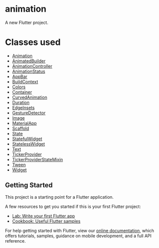 # animation

A new Flutter project.

# Classes used

- [Animation](https://docs.flutter.io/flutter/animation/Animation-class.html)
- [AnimatedBuilder](https://docs.flutter.io/flutter/widgets/AnimatedBuilder-class.html)
- [AnimationController](https://docs.flutter.io/flutter/animation/AnimationController-class.html)
- [AnimationStatus](https://docs.flutter.io/flutter/animation/AnimationStatus-class.html)
- [AppBar](https://docs.flutter.io/flutter/material/AppBar-class.html)
- [BuildContext](https://docs.flutter.io/flutter/widgets/BuildContext-class.html)
- [Colors](https://docs.flutter.io/flutter/material/Colors-class.html)
- [Container](https://docs.flutter.io/flutter/widgets/Container-class.html)
- [CurvedAnimation](https://docs.flutter.io/flutter/animation/CurvedAnimation-class.html)
- [Duration](https://docs.flutter.io/flutter/dart-core/Duration-class.html)
- [EdgeInsets](https://docs.flutter.io/flutter/painting/EdgeInsets-class.html)
- [GestureDetector](https://docs.flutter.io/flutter/widgets/GestureDetector-class.html) 
- [Image](https://docs.flutter.io/flutter/dart-ui/Image-class.html)
- [MaterialApp](https://docs.flutter.io/flutter/material/MaterialApp-class.html)
- [Scaffold](https://docs.flutter.io/flutter/material/Scaffold-class.html)
- [State](https://docs.flutter.io/flutter/widgets/State-class.html)
- [StatefulWidget](https://docs.flutter.io/flutter/widgets/StatefulWidget-class.html)
- [StatelessWidget](https://docs.flutter.io/flutter/widgets/StatelessWidget-class.html)
- [Text](https://docs.flutter.io/flutter/scheduler/TickerProvider-class.html)
- [TickerProvider](https://docs.flutter.io/flutter/scheduler/TickerProvider-class.html)
- [TickerProviderStateMixin](https://docs.flutter.io/flutter/widgets/TickerProviderStateMixin-mixin.html)
- [Tween](https://docs.flutter.io/flutter/animation/Tween-class.html)
- [Widget](https://docs.flutter.io/flutter/widgets/Widget-class.html)

## Getting Started

This project is a starting point for a Flutter application.

A few resources to get you started if this is your first Flutter project:

- [Lab: Write your first Flutter app](https://flutter.io/docs/get-started/codelab)
- [Cookbook: Useful Flutter samples](https://flutter.io/docs/cookbook)

For help getting started with Flutter, view our
[online documentation](https://flutter.io/docs), which offers tutorials,
samples, guidance on mobile development, and a full API reference.

